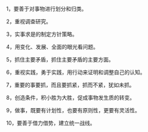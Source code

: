 1，要善于对事物进行划分和归类。

2，重视调查研究。

3，实事求是的制定方针策略。

4，用变化、发展、全面的眼光看问题。

5，抓住主要矛盾，抓住主要矛盾的主要方面。

6，重视实践，勇于实践，用行动来证明和调整自己的认知。

7，重要的事要抓，而且要抓紧，抓而不紧，犹如未抓。

8，创造条件，积小胜为大胜，促成事物发生质的转变。

9，做事，既要有计划性，也要有原则性，更要有灵活性。

10，要善于借力借势，建立统一战线。

